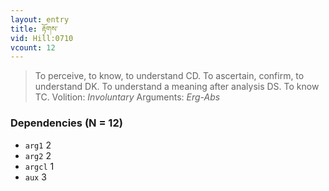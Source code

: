 ```yaml
---
layout: entry
title: རྟོགས་
vid: Hill:0710
vcount: 12
---
```

> To perceive, to know, to understand CD\. To ascertain, confirm, to understand DK\. To understand a meaning after analysis DS\. To know TC\.
> Volition: _Involuntary_
> Arguments: _Erg-Abs_


### Dependencies (N = 12)
* `arg1` 2
* `arg2` 2
* `argcl` 1
* `aux` 3
